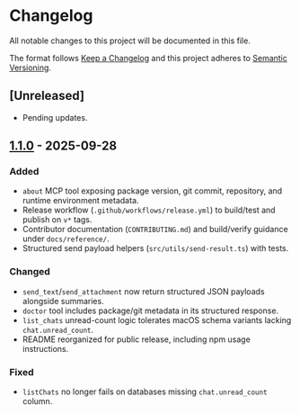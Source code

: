 # Changelog

All notable changes to this project will be documented in this file.

The format follows [Keep a Changelog](https://keepachangelog.com/en/1.1.0/) and this project adheres to [Semantic Versioning](https://semver.org/spec/v2.0.0.html).

## [Unreleased]
- Pending updates.

## [1.1.0] - 2025-09-28
### Added
- `about` MCP tool exposing package version, git commit, repository, and runtime environment metadata.
- Release workflow (`.github/workflows/release.yml`) to build/test and publish on `v*` tags.
- Contributor documentation (`CONTRIBUTING.md`) and build/verify guidance under `docs/reference/`.
- Structured send payload helpers (`src/utils/send-result.ts`) with tests.

### Changed
- `send_text`/`send_attachment` now return structured JSON payloads alongside summaries.
- `doctor` tool includes package/git metadata in its structured response.
- `list_chats` unread-count logic tolerates macOS schema variants lacking `chat.unread_count`.
- README reorganized for public release, including npm usage instructions.

### Fixed
- `listChats` no longer fails on databases missing `chat.unread_count` column.

[1.1.0]: https://github.com/Baphomet480/messages.app-mcp/releases/tag/v1.1.0
